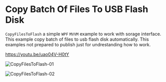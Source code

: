 # Copy Batch Of Files To USB Flash Disk

`CopyFilesToFlash` a simple `WPF` `MVVM` example to work with sorage interface. This example copy batch of files to usb flash disk automatically. This examples not prepared to publish just for undrestanding how to work.

https://youtu.be/uao04V-H0tY

![CopyFilesToFlash-01](https://github.com/bakhshipoor/USBDevices/assets/2270529/cb0eee43-8f86-46d6-9704-fe72637f6572)

![CopyFilesToFlash-02](https://github.com/bakhshipoor/USBDevices/assets/2270529/43556ce1-7ef8-46b7-ad26-886d6c83e5d6)


